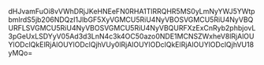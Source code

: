 dHJvamFuOi8vVWhDRjJKeHNEeFN0RHA1TlRRQHR5MS0yLmNyYWJ5YWtpbmlrdS5jb206NDQzI1JlbGF5XyVGMCU5RiU4NyVBOSVGMCU5RiU4NyVBQURFLSVGMCU5RiU4NyVBOSVGMCU5RiU4NyVBQURFXzExCnRyb2phbjovL3pGeUxLSDYyV05Ad3d3LnN4c3k4OC50azo0NDE1MCNSZWxheV8lRjAlOUYlODclQkElRjAlOUYlODclQjhVUy0lRjAlOUYlODclQkElRjAlOUYlODclQjhVU18yMQo=